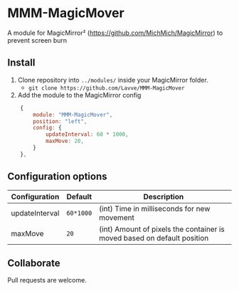 # MMM-MagicMover
A module for MagicMirror² (https://github.com/MichMich/MagicMirror) to prevent screen burn

## Install
1. Clone repository into `../modules/` inside your MagicMirror folder.
    * `git clone https://github.com/Lavve/MMM-MagicMover`
3. Add the module to the MagicMirror config
```javascript
	{
		module: "MMM-MagicMover",
		position: "left",
		config: {
			updateInterval: 60 * 1000,
			maxMove: 20,
        }
    },
```
## Configuration options
| Configuration | Default | Description |
| ------------- |-------------|-----|
| updateInterval | `60*1000` | (int) Time in milliseconds for new movement |
| maxMove | `20` | (int) Amount of pixels the container is moved based on default position |
## Collaborate
Pull requests are welcome.
